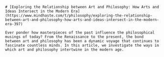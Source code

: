 
    # [Exploring the Relationship between Art and Philosophy: How Arts and Ideas Intersect in the Modern Era](https://www.mindhaste.com/t/philosophy/exploring-the-relationship-between-art-and-philosophy-how-arts-and-ideas-intersect-in-the-modern-era-397)

    Ever ponder how masterpieces of the past influence the philosophical musings of today? From the Renaissance to the present, the bond between art and philosophy has been a dynamic voyage that continues to fascinate countless minds. In this article, we investigate the ways in which art and philosophy intertwine in the modern age.
    